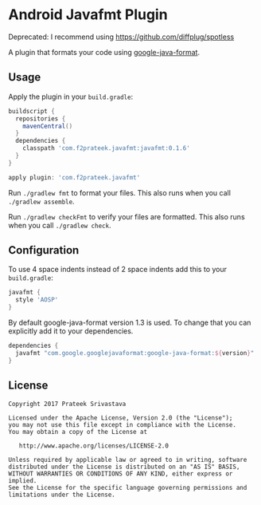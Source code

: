 Android Javafmt Plugin
=========================

Deprecated: I recommend using https://github.com/diffplug/spotless

A plugin that formats your code using [google-java-format](https://github.com/google/google-java-format).



Usage
-----

Apply the plugin in your `build.gradle`:

```groovy
buildscript {
  repositories {
    mavenCentral()
  }
  dependencies {
    classpath 'com.f2prateek.javafmt:javafmt:0.1.6'
  }
}

apply plugin: 'com.f2prateek.javafmt'
```

Run `./gradlew fmt` to format your files. This also runs when you call `./gradlew assemble`.

Run `./gradlew checkFmt` to verify your files are formatted. This also runs when you call `./gradlew check`.


Configuration
-----

To use 4 space indents instead of 2 space indents add this to your `build.gradle`:

```groovy
javafmt {
  style 'AOSP'
}
```

By default google-java-format version 1.3 is used. To change that you can explicitly add it to your dependencies.

```groovy
dependencies {
  javafmt "com.google.googlejavaformat:google-java-format:${version}"
}
```

License
--------

    Copyright 2017 Prateek Srivastava

    Licensed under the Apache License, Version 2.0 (the "License");
    you may not use this file except in compliance with the License.
    You may obtain a copy of the License at

       http://www.apache.org/licenses/LICENSE-2.0

    Unless required by applicable law or agreed to in writing, software
    distributed under the License is distributed on an "AS IS" BASIS,
    WITHOUT WARRANTIES OR CONDITIONS OF ANY KIND, either express or implied.
    See the License for the specific language governing permissions and
    limitations under the License.
